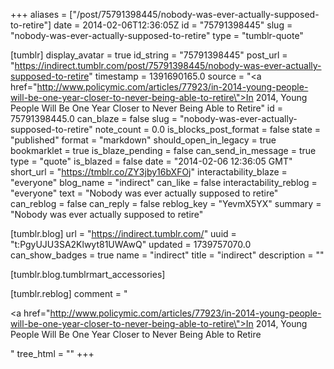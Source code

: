 +++
aliases = ["/post/75791398445/nobody-was-ever-actually-supposed-to-retire"]
date = 2014-02-06T12:36:05Z
id = "75791398445"
slug = "nobody-was-ever-actually-supposed-to-retire"
type = "tumblr-quote"

[tumblr]
display_avatar = true
id_string = "75791398445"
post_url = "https://indirect.tumblr.com/post/75791398445/nobody-was-ever-actually-supposed-to-retire"
timestamp = 1391690165.0
source = "<a href=\"http://www.policymic.com/articles/77923/in-2014-young-people-will-be-one-year-closer-to-never-being-able-to-retire\">In 2014, Young People Will Be One Year Closer to Never Being Able to Retire</a>"
id = 75791398445.0
can_blaze = false
slug = "nobody-was-ever-actually-supposed-to-retire"
note_count = 0.0
is_blocks_post_format = false
state = "published"
format = "markdown"
should_open_in_legacy = true
bookmarklet = true
is_blaze_pending = false
can_send_in_message = true
type = "quote"
is_blazed = false
date = "2014-02-06 12:36:05 GMT"
short_url = "https://tmblr.co/ZY3jby16bXFOj"
interactability_blaze = "everyone"
blog_name = "indirect"
can_like = false
interactability_reblog = "everyone"
text = "Nobody was ever actually supposed to retire"
can_reblog = false
can_reply = false
reblog_key = "YevmX5YX"
summary = "Nobody was ever actually supposed to retire"

[tumblr.blog]
url = "https://indirect.tumblr.com/"
uuid = "t:PgyUJU3SA2Klwyt81UWAwQ"
updated = 1739757070.0
can_show_badges = true
name = "indirect"
title = "indirect"
description = ""

[tumblr.blog.tumblrmart_accessories]

[tumblr.reblog]
comment = "<p><a href=\"http://www.policymic.com/articles/77923/in-2014-young-people-will-be-one-year-closer-to-never-being-able-to-retire\">In 2014, Young People Will Be One Year Closer to Never Being Able to Retire</a></p>"
tree_html = ""
+++

